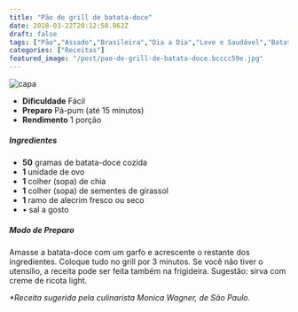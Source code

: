 ```yaml
---
title: "Pão de grill de batata-doce"
date: 2018-03-22T20:12:58.862Z
draft: false
tags: ["Pão","Assado","Brasileira","Dia a Dia","Leve e Saudável","Batata-doce","Fontes de energia","Pão","Receitas simples e fáceis"]
categories: ["Receitas"]
featured_image: "/post/pao-de-grill-de-batata-doce.bcccc59e.jpg"
---
```


![capa](/post/pao-de-grill-de-batata-doce.bcccc59e.jpg)

*   **Dificuldade** Fácil
*   **Preparo** Pá-pum (até 15 minutos)
*   **Rendimento** 1 porção

##### Ingredientes

*   **50** gramas de batata-doce cozida
*   **1** unidade de ovo
*   **1** colher (sopa) de chia
*   **1** colher (sopa) de sementes de girassol
*   **1** ramo de alecrim fresco ou seco
*   • sal a gosto

##### Modo de Preparo

Amasse a batata-doce com um garfo e acrescente o restante dos ingredientes. Coloque tudo no grill por 3 minutos. Se você não tiver o utensílio, a receita pode ser feita também na frigideira. Sugestão: sirva com creme de ricota light.

_*Receita sugerida pela culinarista Monica Wagner, de São Paulo._
